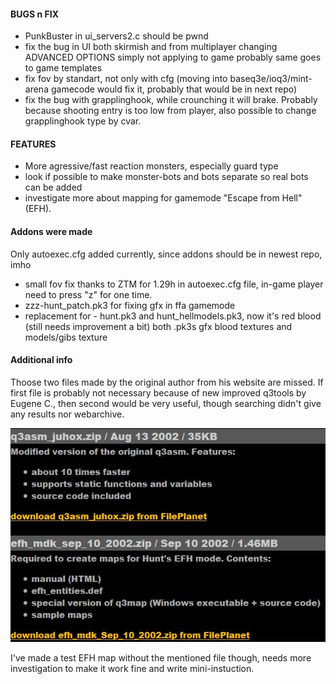 #### BUGS n FIX


* PunkBuster in ui_servers2.c should be pwnd
* fix the bug in UI both skirmish and from multiplayer changing ADVANCED OPTIONS simply not applying to game
probably same goes to game templates
* fix fov by standart, not only with cfg (moving into baseq3e/ioq3/mint-arena gamecode would fix it, probably that would be in next repo)
* fix the bug with grapplinghook, while crounching it will brake.
Probably because shooting entry is too low from player,
also possible to change grapplinghook type by cvar.


#### FEATURES

* More agressive/fast reaction monsters, especially guard type
* look if possible to make monster-bots and bots separate so real bots can be added
* investigate more about mapping for gamemode "Escape from Hell" (EFH).


#### Addons were made 

Only autoexec.cfg added currently, since addons should be in newest repo, imho

* small fov fix thanks to ZTM for 1.29h in autoexec.cfg file, in-game player need to press "z" for one time.
* zzz-hunt_patch.pk3  for fixing gfx in ffa gamemode
* replacement for - hunt.pk3 and hunt_hellmodels.pk3, now it's red blood (still needs improvement a bit) 
both .pk3s gfx blood textures and models/gibs texture


#### Additional info
Thoose two files made by the original author from his website are missed.
If first file is probably not necessary because of new improved q3tools by Eugene C., 
then second would be very useful, though searching didn't give any results nor webarchive.

![screenshot](/docs/JUHOX_files.JPG)

I've made a test EFH map without the mentioned file though, needs more investigation to make it work fine and write mini-instuction.
